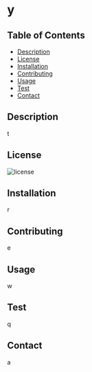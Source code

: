 # y

## Table of Contents
* [Description](#description)
* [License](#license)
* [Installation](#installation)
* [Contributing](#contributing)
* [Usage](#usage)
* [Test](#test)
* [Contact](#contact)

## Description
t

## License
![license](https://img.shields.io/static/v1?label=license&message=MIT&color=blueviolet)

## Installation
r

## Contributing
e

## Usage
w

## Test
q

## Contact
a
